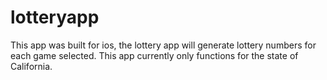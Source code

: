 # lotteryapp
This app was built for ios, the lottery app will generate lottery numbers for each game selected. This app currently only functions for the state of California.  
